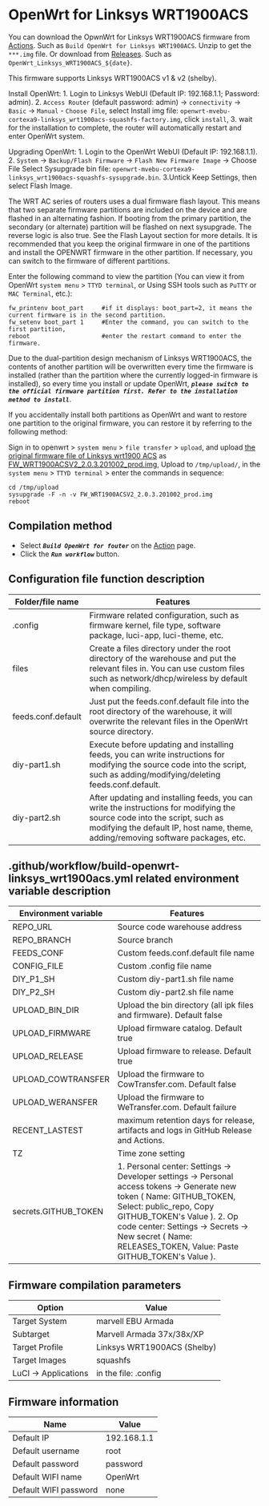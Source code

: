 # OpenWrt for Linksys WRT1900ACS


You can download the OpwnWrt for Linksys WRT1900ACS firmware from [Actions](https://github.com/ophub/op/actions). Such as ` Build OpenWrt for Linksys WRT1900ACS `. Unzip to get the `***.img` file. Or download from [Releases](https://github.com/ophub/op/releases). Such as `OpenWrt_Linksys_WRT1900ACS_${date}`.

This firmware supports Linksys WRT1900ACS v1 & v2 (shelby).

Install OpenWrt: 1. Login to Linksys WebUI (Default IP: 192.168.1.1; Password: admin). 2. `Access Router` (default password: admin) → `connectivity` → `Basic` → `Manual` - `Choose File`, select Install img file: `openwrt-mvebu-cortexa9-linksys_wrt1900acs-squashfs-factory.img`, click `install`, 3. wait for the installation to complete, the router will automatically restart and enter OpenWrt system.

Upgrading OpenWrt: 1. Login to the OpenWrt WebUI (Default IP: 192.168.1.1). 2. `System` → `Backup/Flash Firmware` → `Flash New Firmware Image` → Choose File
Select Sysupgrade bin file: ` openwrt-mvebu-cortexa9-linksys_wrt1900acs-squashfs-sysupgrade.bin `. 3.Untick Keep Settings, then select Flash Image.

The WRT AC series of routers uses a dual firmware flash layout. This means that two separate firmware partitions are included on the device and are flashed in an alternating fashion. If booting from the primary partition, the secondary (or alternate) partition will be flashed on next sysupgrade. The reverse logic is also true. See the Flash Layout section for more details. It is recommended that you keep the original firmware in one of the partitions and install the OPENWRT firmware in the other partition. If necessary, you can switch to the firmware of different partitions.

Enter the following command to view the partition (You can view it from OpenWrt `system menu` > `TTYD terminal`, or Using SSH tools such as `PuTTY` or `MAC Terminal`, etc.): 
```shell script
fw_printenv boot_part     #if it displays: boot_part=2, it means the current firmware is in the second partition. 
fw_setenv boot_part 1     #Enter the command, you can switch to the first partition,  
reboot                    #enter the restart command to enter the firmware.
````

Due to the dual-partition design mechanism of Linksys WRT1900ACS, the contents of another partition will be overwritten every time the firmware is installed (rather than the partition where the currently logged-in firmware is installed), so every time you install or update OpenWrt, ***` please switch to the official firmware partition first. Refer to the installation method to install `***.

If you accidentally install both partitions as OpenWrt and want to restore one partition to the original firmware, you can restore it by referring to the following method:

Sign in to openwrt > `system menu` > `file transfer` > `upload`, and upload [the original firmware file of Linksys wrt1900 ACS](https://www.linksys.com/us/support-article?articleNum=165487) as [FW_WRT1900ACSV2_2.0.3.201002_prod.img](https://downloads.linksys.com/support/assets/firmware/FW_WRT1900ACSV2_2.0.3.201002_prod.img), 
Upload to `/tmp/upload/`, in the `system menu` > `TTYD terminal` > enter the commands in sequence:
```shell script
cd /tmp/upload
sysupgrade -F -n -v FW_WRT1900ACSV2_2.0.3.201002_prod.img
reboot
````

## Compilation method

- Select ***`Build OpenWrt for fouter`*** on the [Action](https://github.com/ophub/op/actions) page.
- Click the ***`Run workflow`*** button.

## Configuration file function description

| Folder/file name | Features |
| ---- | ---- |
| .config | Firmware related configuration, such as firmware kernel, file type, software package, luci-app, luci-theme, etc. |
| files | Create a files directory under the root directory of the warehouse and put the relevant files in. You can use custom files such as network/dhcp/wireless by default when compiling. |
| feeds.conf.default | Just put the feeds.conf.default file into the root directory of the warehouse, it will overwrite the relevant files in the OpenWrt source directory. |
| diy-part1.sh | Execute before updating and installing feeds, you can write instructions for modifying the source code into the script, such as adding/modifying/deleting feeds.conf.default. |
| diy-part2.sh | After updating and installing feeds, you can write the instructions for modifying the source code into the script, such as modifying the default IP, host name, theme, adding/removing software packages, etc. |


## .github/workflow/build-openwrt-linksys_wrt1900acs.yml related environment variable description

| Environment variable | Features |
| ---- | ---- |
| REPO_URL | Source code warehouse address |
| REPO_BRANCH | Source branch |
| FEEDS_CONF | Custom feeds.conf.default file name |
| CONFIG_FILE | Custom .config file name |
| DIY_P1_SH | Custom diy-part1.sh file name |
| DIY_P2_SH | Custom diy-part2.sh file name |
| UPLOAD_BIN_DIR | Upload the bin directory (all ipk files and firmware). Default false |
| UPLOAD_FIRMWARE | Upload firmware catalog. Default true |
| UPLOAD_RELEASE | Upload firmware to release. Default true |
| UPLOAD_COWTRANSFER | Upload the firmware to CowTransfer.com. Default false |
| UPLOAD_WERANSFER | Upload the firmware to WeTransfer.com. Default failure |
| RECENT_LASTEST | maximum retention days for release, artifacts and logs in GitHub Release and Actions. |
| TZ | Time zone setting |
| secrets.GITHUB_TOKEN | 1. Personal center: Settings → Developer settings → Personal access tokens → Generate new token ( Name: GITHUB_TOKEN, Select: public_repo, Copy GITHUB_TOKEN's Value ). 2. Op code center: Settings → Secrets → New secret ( Name: RELEASES_TOKEN, Value: Paste GITHUB_TOKEN's Value ). |

## Firmware compilation parameters

| Option | Value |
| ---- | ---- |
| Target System | marvell EBU Armada |
| Subtarget | Marvell Armada 37x/38x/XP |
| Target Profile | Linksys WRT1900ACS (Shelby) |
| Target Images | squashfs |
| LuCI -> Applications | in the file: .config |


## Firmware information

| Name | Value |
| ---- | ---- |
| Default IP | 192.168.1.1 |
| Default username | root |
| Default password | password |
| Default WIFI name | OpenWrt |
| Default WIFI password | none |
